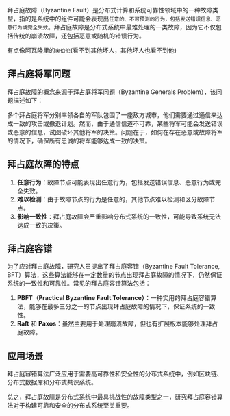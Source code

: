 拜占庭故障（Byzantine Fault）是分布式计算和系统可靠性领域中的一种故障类型，指的是系统中的组件可能会表现出`任意的、不可预测的行为，包括发送错误信息、恶意行为或完全失效`。拜占庭故障是分布式系统中最难处理的一类故障，因为它不仅包括传统的崩溃故障，还包括恶意或随机的错误行为。

有点像阿瓦隆里的`奥伯伦`(看不到其他坏人，其他坏人也看不到他)

## 拜占庭将军问题

拜占庭故障的概念来源于拜占庭将军问题（Byzantine Generals Problem），该问题描述如下：

多个拜占庭将军分别率领各自的军队包围了一座敌方城市，他们需要通过通信来达成一致的攻击或撤退计划。然而，由于通信信道不可靠，某些将军可能会发送错误或恶意的信息，试图破坏其他将军的决策。问题在于，如何在存在恶意或故障将军的情况下，确保所有忠诚的将军能够达成一致的决策。

## 拜占庭故障的特点

1. **任意行为**：故障节点可能表现出任意行为，包括发送错误信息、恶意行为或完全失效。
2. **难以检测**：由于故障节点的行为是任意的，其他节点难以检测和区分故障节点。
3. **影响一致性**：拜占庭故障会严重影响分布式系统的一致性，可能导致系统无法达成一致的决策。

## 拜占庭容错

为了应对拜占庭故障，研究人员提出了拜占庭容错（Byzantine Fault Tolerance, BFT）算法，这些算法能够在一定数量的节点出现拜占庭故障的情况下，仍然保证系统的一致性和可靠性。常见的拜占庭容错算法包括：

1. **PBFT（Practical Byzantine Fault Tolerance）**：一种实用的拜占庭容错算法，能够在最多三分之一的节点出现拜占庭故障的情况下，保证系统的一致性。
2. **Raft** 和 **Paxos**：虽然主要用于处理崩溃故障，但也有扩展版本能够处理拜占庭故障。

## 应用场景

拜占庭容错算法广泛应用于需要高可靠性和安全性的分布式系统中，例如区块链、分布式数据库和分布式共识系统。

总之，拜占庭故障是分布式系统中最具挑战性的故障类型之一，研究拜占庭容错算法对于构建可靠和安全的分布式系统至关重要。
